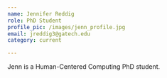 ```yaml
---
name: Jennifer Reddig
role: PhD Student
profile_pic: /images/jenn_profile.jpg
email: jreddig3@gatech.edu
category: current

---
```


Jenn is a Human-Centered Computing PhD student.
